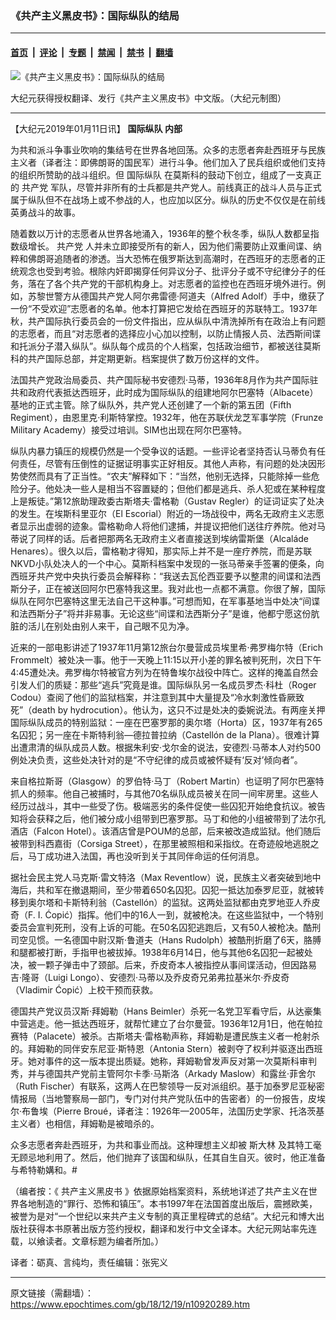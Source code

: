 ### 《共产主义黑皮书》：国际纵队的结局

---

#### [首页](../../../..?n10920289) &nbsp;|&nbsp; [评论](../../../../../epoch-comment?n10920289) &nbsp;|&nbsp; [专题](../../../../../epoch-special?n10920289) &nbsp;|&nbsp; [禁闻](../../../../../epoch-news?n10920289) &nbsp;|&nbsp; [禁书](../../../../../books?n10920289) &nbsp;|&nbsp; [翻墙](https://github.com/gfw-breaker/nogfw/blob/master/README.md?n10920289)


<div><img alt="《共产主义黑皮书》：国际纵队的结局" class="attachment-djy_600_400 size-djy_600_400 wp-post-image" src="https://i.epochtimes.com/assets/uploads/2017/12/dcbb5ad1ea37934a168afd29d68d142e-600x400.jpg"/>
<div class="caption">
 <p>
  大纪元获得授权翻译、发行《共产主义黑皮书》中文版。（大纪元制图）
 </p>
</div></div><hr/><div class="post_content" id="artbody" itemprop="articleBody">
 <!-- article content begin -->
 <p>
  【大纪元2019年01月11日讯】
  <strong>
   <ok href="https://www.epochtimes.com/gb/tag/%E5%9B%BD%E9%99%85%E7%BA%B5%E9%98%9F.html">
    国际纵队
   </ok>
   内部
  </strong>
 </p>
 <p>
  为共和派斗争事业吹响的集结号在世界各地回荡。众多的志愿者奔赴西班牙与民族主义者（译者注：即佛朗哥的国民军）进行斗争。他们加入了民兵组织或他们支持的组织所赞助的战斗组织。但
  <ok href="https://www.epochtimes.com/gb/tag/%E5%9B%BD%E9%99%85%E7%BA%B5%E9%98%9F.html">
   国际纵队
  </ok>
  在莫斯科的鼓动下创立，组成了一支真正的
  <ok href="https://www.epochtimes.com/gb/tag/%E5%85%B1%E4%BA%A7%E5%85%9A.html">
   共产党
  </ok>
  军队，尽管并非所有的士兵都是共产党人。前线真正的战斗人员与正式属于纵队但不在战场上或不参战的人，也应加以区分。纵队的历史不仅仅是在前线英勇战斗的故事。
 </p>
 <p>
  随着数以万计的志愿者从世界各地涌入，1936年的整个秋冬季，纵队人数都呈指数级增长。
  <ok href="https://www.epochtimes.com/gb/tag/%E5%85%B1%E4%BA%A7%E5%85%9A.html">
   共产党
  </ok>
  人并未立即接受所有的新人，因为他们需要防止双重间谍、纳粹和佛朗哥追随者的渗透。当大恐怖在俄罗斯达到高潮时，在西班牙的志愿者的正统观念也受到考验。根除内奸即揭穿任何异议分子、批评分子或不守纪律分子的任务，落在了各个共产党的干部机构身上。对志愿者的监控也在西班牙境外进行。例如，苏黎世警方从德国共产党人阿尔弗雷德‧阿道夫（Alfred Adolf）手中，缴获了一份“不受欢迎”志愿者的名单。他本打算把它发给在西班牙的苏联特工。1937年秋，共产国际执行委员会的一份文件指出，应从纵队中清洗掉所有在政治上有问题的志愿者，而且“对志愿者的选择应小心加以控制，以防止情报人员、法西斯间谍和托派分子潜入纵队”。纵队每个成员的个人档案，包括政治细节，都被送往莫斯科的共产国际总部，并定期更新。档案提供了数万份这样的文件。
 </p>
 <p>
  法国共产党政治局委员、共产国际秘书安德烈‧马蒂，1936年8月作为共产国际驻共和政府代表抵达西班牙，此时成为国际纵队的组建地阿尔巴塞特（Albacete）基地的正式主管。除了纵队外，共产党人还创建了一个新的第五团（Fifth Regiment），由恩里克‧利斯特掌控。1932年，他在苏联伏龙芝军事学院（Frunze Military Academy）接受过培训。SIM也出现在阿尔巴塞特。
 </p>
 <p>
  纵队内暴力镇压的规模仍然是一个受争议的话题。一些评论者坚持否认马蒂负有任何责任，尽管有压倒性的证据证明事实正好相反。其他人声称，有问题的处决因形势使然而具有了正当性。“农夫”解释如下：“当然，他别无选择，只能除掉一些危险分子。他处决一些人是相当不容置疑的；但他们都是逃兵、杀人犯或在某种程度上是叛徒。”第12旅助理政委古斯塔夫‧雷格勒（Gustav Regler）的证词证实了处决的发生。在埃斯科里亚尔（El Escorial）附近的一场战役中，两名无政府主义志愿者显示出虚弱的迹象。雷格勒命人将他们逮捕，并提议把他们送往疗养院。他对马蒂说了同样的话。后者把那两名无政府主义者直接送到埃纳雷斯堡（Alcaláde Henares）。很久以后，雷格勒才得知，那实际上并不是一座疗养院，而是苏联NKVD小队处决人的一个中心。莫斯科档案中发现的一张马蒂亲手签署的便条，向西班牙共产党中央执行委员会解释称：“我送去瓦伦西亚要予以整肃的间谍和法西斯分子，正在被送回阿尔巴塞特我这里。我对此也一点都不满意。你很了解，国际纵队在阿尔巴塞特这里无法自己干这种事。”可想而知，在军事基地当中处决“间谍和法西斯分子”将并非易事。无论这些“间谍和法西斯分子”是谁，他都宁愿这份肮脏的活儿在别处由别人来干，自己眼不见为净。
 </p>
 <p>
  近来的一部电影讲述了1937年11月第12旅台尔曼营成员埃里希‧弗罗梅尔特（Erich Frommelt）被处决一事。他于一天晚上11:15以开小差的罪名被判死刑，次日下午4:45遭处决。弗罗梅尔特被官方列为在特鲁埃尔战役中阵亡。这样的掩盖自然会引发人们的质疑：那些“逃兵”究竟是谁。国际纵队另一名成员罗杰‧科杜（Roger Codou）查阅了他们的监狱档案，并注意到其中大量提及“冷水刺激性昏厥致死”（death by hydrocution）。他认为，这只不过是处决的委婉说法。有两座关押国际纵队成员的特别监狱：一座在巴塞罗那的奥尔塔（Horta）区，1937年有265名囚犯；另一座在卡斯特利翁—德拉普拉纳（Castellón de la Plana）。很难计算出遭肃清的纵队成员人数。根据朱利安‧戈尔金的说法，安德烈‧马蒂本人对约500例处决负责，这些处决针对的是“不守纪律的成员或被怀疑有‘反对’倾向者”。
 </p>
 <p>
  来自格拉斯哥（Glasgow）的罗伯特‧马丁（Robert Martin）也证明了阿尔巴塞特抓人的频率。他自己被捕时，与其他70名纵队成员被关在同一间牢房里。这些人经历过战斗，其中一些受了伤。极端恶劣的条件促使一些囚犯开始绝食抗议。被告知将会获释之后，他们被分成小组带到巴塞罗那。马丁和他的小组被带到了法尔孔酒店（Falcon Hotel）。该酒店曾是POUM的总部，后来被改造成监狱。他们随后被带到科西嘉街（Corsiga Street），在那里被照相和采指纹。在奇迹般地逃脱之后，马丁成功进入法国，再也没听到关于其同伴命运的任何消息。
 </p>
 <p>
  据社会民主党人马克斯‧雷文特洛（Max Reventlow）说，民族主义者突破到地中海后，共和军在撤退期间，至少带着650名囚犯。囚犯一抵达加泰罗尼亚，就被转移到奥尔塔和卡斯特利翁（Castellón）的监狱。这两处监狱都由克罗地亚人乔皮奇（F. I. Ćopić）指挥。他们中的16人一到，就被枪决。在这些监狱中，一个特别委员会宣判死刑，没有上诉的可能。在50名囚犯逃跑后，又有50人被枪决。酷刑司空见惯。一名德国中尉汉斯‧鲁道夫（Hans Rudolph）被酷刑折磨了6天，胳膊和腿都被打断，手指甲也被拔掉。1938年6月14日，他与其他6名囚犯一起被处决，被一颗子弹击中了颈部。后来，乔皮奇本人被指控从事间谍活动，但因路易吉‧隆哥（Luigi Longo）、安德烈‧马蒂以及乔皮奇兄弟弗拉基米尔‧乔皮奇（Vladimir Ćopić）上校干预而获救。
 </p>
 <p>
  德国共产党议员汉斯‧拜姆勒（Hans Beimler）杀死一名党卫军看守后，从达豪集中营逃走。他一抵达西班牙，就帮忙建立了台尔曼营。1936年12月1日，他在帕拉赛特（Palacete）被杀。古斯塔夫‧雷格勒声称，拜姆勒是遭民族主义者一枪射杀的。拜姆勒的同伴安东尼亚‧斯特恩（Antonia Stern）被剥夺了权利并驱逐出西班牙。她对事件的这一版本提出质疑。她称，拜姆勒曾发声反对第一次莫斯科审判秀，并与德国共产党前主管阿尔卡季‧马斯洛（Arkady Maslow）和露丝‧菲舍尔（Ruth Fischer）有联系，这两人在巴黎领导一反对派组织。基于加泰罗尼亚秘密情报局（当地警察局一部门，专门对付共产党队伍中的告密者）的一份报告，皮埃尔‧布鲁埃（Pierre Broué，译者注：1926年—2005年，法国历史学家、托洛茨基主义者）也相信，拜姆勒是被暗杀的。
 </p>
 <p>
  众多志愿者奔赴西班牙，为共和事业而战。这种理想主义却被
  <ok href="https://www.epochtimes.com/gb/tag/%E6%96%AF%E5%A4%A7%E6%9E%97.html">
   斯大林
  </ok>
  及其特工毫无顾忌地利用了。然后，他们抛弃了该国和纵队，任其自生自灭。彼时，他正准备与希特勒媾和。#
 </p>
 <p>
  （编者按：《
  <ok href="https://www.epochtimes.com/gb/tag/%E5%85%B1%E4%BA%A7%E4%B8%BB%E4%B9%89%E9%BB%91%E7%9A%AE%E4%B9%A6.html">
   共产主义黑皮书
  </ok>
  》依据原始档案资料，系统地详述了共产主义在世界各地制造的“罪行、恐怖和镇压”。本书1997年在法国首度出版后，震撼欧美，被誉为是对“一个世纪以来共产主义专制的真正里程碑式的总结”。大纪元和博大出版社获得本书原著出版方签约授权，翻译和发行中文全译本。大纪元网站率先连载，以飨读者。文章标题为编者所加。）
 </p>
 <p>
  译者：砺真、言纯均，责任编辑：张宪义
 </p>
 <!-- article content end -->
 <div id="below_article_ad">
 </div>
</div>


---

原文链接（需翻墙）：https://www.epochtimes.com/gb/18/12/19/n10920289.htm